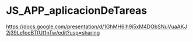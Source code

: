 # JS_APP_aplicacionDeTareas

https://docs.google.com/presentation/d/1GhMH6lh9i5xM4DObSNuVuaAKJ2j39Le1oeBTfUt1nTw/edit?usp=sharing
